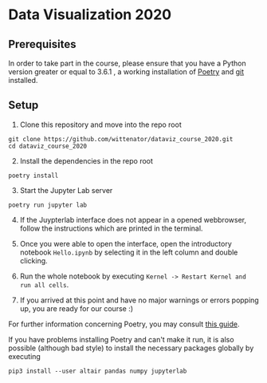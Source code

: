 # Data Visualization 2020

## Prerequisites

In order to take part in the course, please ensure that you have a Python version greater or equal to 3.6.1 , a working installation of [Poetry](https://python-poetry.org/docs/) and [git](https://git-scm.com/book/en/v2/Getting-Started-Installing-Git) installed.

## Setup

1. Clone this repository and move into the repo root

```
git clone https://github.com/wittenator/dataviz_course_2020.git
cd dataviz_course_2020
```

2. Install the dependencies in the repo root

```
poetry install
```

3. Start the Jupyter Lab server

```
poetry run jupyter lab
```

4. If the Juypterlab interface does not appear in a opened webbrowser, follow the instructions which are printed in the terminal.

5. Once you were able to open the interface, open the introductory notebook `Hello.ipynb` by selecting it in the left column and double clicking.

6. Run the whole notebook by executing `Kernel -> Restart Kernel and run all cells`.

7. If you arrived at this point and have no major warnings or errors popping up, you are ready for our course :)

For further information concerning Poetry, you may consult [this guide](https://python-poetry.org/docs/cli/).

If you have problems installing Poetry and can't make it run, it is also possible (although bad style) to install the necessary packages globally by executing
```
pip3 install --user altair pandas numpy jupyterlab
```
